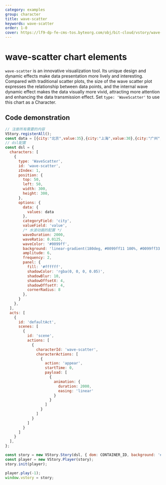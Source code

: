 ```yaml
---
category: examples
group: character
title: wave-scatter
keywords: wave-scatter
order: 1-0
cover: https://lf9-dp-fe-cms-tos.byteorg.com/obj/bit-cloud/vstory/wave-scatter.gif
---
```


# wave-scatter chart elements

`wave-scatter` is an innovative visualization tool. Its unique design and dynamic effects make data presentation more lively and interesting. Compared with traditional scatter plots, the size of the wave scatter plot expresses the relationship between data points, and the internal wave dynamic effect makes the data visually more vivid, attracting more attention and enhancing the data transmission effect.
Set `type: 'WaveScatter'` to use this chart as a Character.

## Code demonstration

```javascript livedemo template=vstory
// 注册所有需要的内容
VStory.registerAll();
const data = [{city:"北京",value:35},{city:"上海",value:30},{city:"广州",value:27},{city:"深圳",value:26},{city:"成都",value:15},{city:"杭州",value:19}, {city:"南京",value:12}]
// dsl配置
const dsl = {
  characters: [
    {
      type: 'WaveScatter',
      id: 'wave-scatter',
      zIndex: 1,
      position: {
        top: 50,
        left: 50,
        width: 300,
        height: 300,
      },
      options: {
        data: {
          values: data
        },
        categoryField: 'city',
        valueField: 'value',
        /* 水波动画的配置 */
        waveDuration: 2000,
        waveRatio: 0.0125,
        waveColor: '#0099ff',
        background: 'linear-gradient(180deg, #0099ff11 100%, #0099ff33 0%)',
        amplitude: 6,
        frequency: 2,
        panel: {
          fill: '#ffffff',
          shadowColor: 'rgba(0, 0, 0, 0.05)',
          shadowBlur: 10,
          shadowOffsetX: 4,
          shadowOffsetY: 4,
          cornerRadius: 8
        },
      }
    },
  ],
  acts: [
    {
      id: 'defaultAct',
      scenes: [
        {
          id: 'scene',
          actions: [
            {
              characterId: 'wave-scatter',
              characterActions: [
                {
                  action: 'appear',
                  startTime: 0,
                  payload: [
                    {
                      animation: {
                        duration: 2000,
                        easing: 'linear'
                      }
                    }
                  ]
                }
              ]
            }
          ]
        }
      ]
    }
  ],
};

const story = new VStory.Story(dsl, { dom: CONTAINER_ID, background: '#ebecf0' });
const player = new VStory.Player(story);
story.init(player);

player.play(-1);
window.vstory = story;
```
